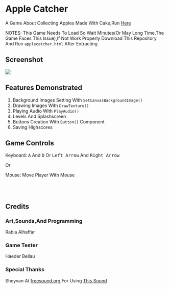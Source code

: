 <h1>Apple Catcher</h1>
<p>A Game About Collecting Apples Made With Cake,Run <a href="https://rabios.github.io/Apple-Catcher/applecatcher.html">Here</a></p>
<p>NOTES: This Game Needs To Load So Wait Minutes(Or May Long Time,The Game Faces This Issue),If Not Work Properly Download This Repository And Run <code>applecatcher.html</code> After Extracting</p>
<h2>Screenshot</h2>
<img src="https://github.com/Rabios/Apple-Catcher/blob/master/Screenshot_2020-03-05%20Apple%20Catcher.png">
<h2>Features Demonstrated</h2>

1. Background Images Setting With `SetCanvasBackgroundImage()`
2. Drawing Images With `DrawTexture()`
3. Playing Audio With `PlayAudio()`
4. Levels And Splashscreen
5. Buttons Creation With `Button()` Component
6. Saving Highscores

<h2>Game Controls</h2>
<p>Keyboard: <kbd>A</kbd> And <kbd>D</kbd> Or <kbd>Left Arrow</kbd> And <kbd>Right Arrow</kbd></p>
<p>Or</p>
<p>Mouse: Move Player With Mouse</p><br><br>
<h2>Credits</h2>
<h3>Art,Sounds,And Programming</h3>
<p>Rabia Alhaffar</p>
<h3>Game Tester</h3>
<p>Haeder Bellau</p>
<h3>Special Thanks</h3>
<p>Sheyvan At <a href="https://freesound.org/people/Sheyvan/">freesound.org</a>,For Using <a href="https://freesound.org/people/Sheyvan/sounds/470122/">This Sound</a></p>
